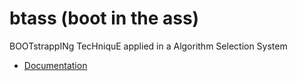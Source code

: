 # btass (boot in the ass)

BOOTstrappINg TecHniquE applied in a Algorithm Selection System
 
- [Documentation]()
